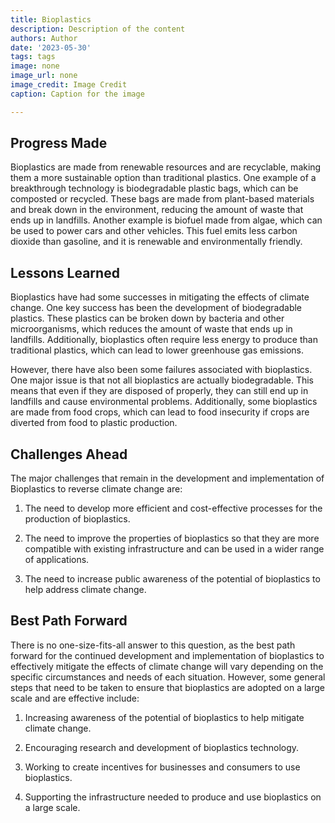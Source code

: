 ```yaml
---
title: Bioplastics
description: Description of the content
authors: Author
date: '2023-05-30'
tags: tags
image: none
image_url: none
image_credit: Image Credit
caption: Caption for the image

---
```




## Progress Made

Bioplastics are made from renewable resources and are recyclable, making them a more sustainable option than traditional plastics. One example of a breakthrough technology is biodegradable plastic bags, which can be composted or recycled. These bags are made from plant-based materials and break down in the environment, reducing the amount of waste that ends up in landfills. Another example is biofuel made from algae, which can be used to power cars and other vehicles. This fuel emits less carbon dioxide than gasoline, and it is renewable and environmentally friendly.

## Lessons Learned

Bioplastics have had some successes in mitigating the effects of climate change. One key success has been the development of biodegradable plastics. These plastics can be broken down by bacteria and other microorganisms, which reduces the amount of waste that ends up in landfills. Additionally, bioplastics often require less energy to produce than traditional plastics, which can lead to lower greenhouse gas emissions.

However, there have also been some failures associated with bioplastics. One major issue is that not all bioplastics are actually biodegradable. This means that even if they are disposed of properly, they can still end up in landfills and cause environmental problems. Additionally, some bioplastics are made from food crops, which can lead to food insecurity if crops are diverted from food to plastic production.

## Challenges Ahead

The major challenges that remain in the development and implementation of Bioplastics to reverse climate change are:

1. The need to develop more efficient and cost-effective processes for the production of bioplastics.

2. The need to improve the properties of bioplastics so that they are more compatible with existing infrastructure and can be used in a wider range of applications.

3. The need to increase public awareness of the potential of bioplastics to help address climate change.

## Best Path Forward

There is no one-size-fits-all answer to this question, as the best path forward for the continued development and implementation of bioplastics to effectively mitigate the effects of climate change will vary depending on the specific circumstances and needs of each situation. However, some general steps that need to be taken to ensure that bioplastics are adopted on a large scale and are effective include:

1. Increasing awareness of the potential of bioplastics to help mitigate climate change.

2. Encouraging research and development of bioplastics technology.

3. Working to create incentives for businesses and consumers to use bioplastics.

4. Supporting the infrastructure needed to produce and use bioplastics on a large scale.
